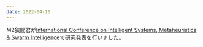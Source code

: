 ```yaml
---
date: 2022-04-10
---
```

M2狭間君が[International Conference on Intelligent Systems, Metaheuristics & Swarm Intelligence](http://www.ismsi.org/schedule.html)で研究発表を行いました。 
